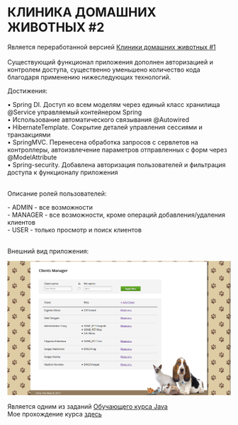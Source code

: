 # КЛИНИКА ДОМАШНИХ ЖИВОТНЫХ #2

Является переработанной версией [Клиники домашних животных #1](https://github.com/maks-sl/JavaPetClinic)
<br>
<br>
Существующий функционал приложения дополнен авторизацией и контролем доступа, существенно уменьшено количество кода благодаря применению нижеследующих технологий. 

<p>Достижения:</p>
• Spring DI. Доступ ко всем моделям через единый класс хранилища @Service управляемый контейнером Spring<br>
• Использование автоматического связывания @Autowired<br>
• HibernateTemplate. Сокрытие деталей управления сессиями и транзакциями<br>
• SpringMVC. Перенесена обработка запросов с сервлетов на контроллеры, автоизвлечение параметров отправленных с форм через @ModelAttribute<br>
• Spring-security. Добавлена авторизация пользователей и фильтрация доступа к функционалу приложения<br>
<br>
<p>Описание ролей пользователей:</p>
- ADMIN - все возможности<br>
- MANAGER - все возможности, кроме операций добавления/удаления клиентов<br>
- USER - только просмотр и поиск клиентов<br>
<br>
<p>Внешний вид приложения:</p>

![Внешний вид](demo/view.png)

Является одним из заданий [Обучающего курса Java](https://www.youtube.com/playlist?list=PLW8mAQ8rFUhKFkuXDTb3PT1GKz0T-lCv6)
<br>
Мое прохождение курса [здесь](https://github.com/maks-sl/JavaLessons)